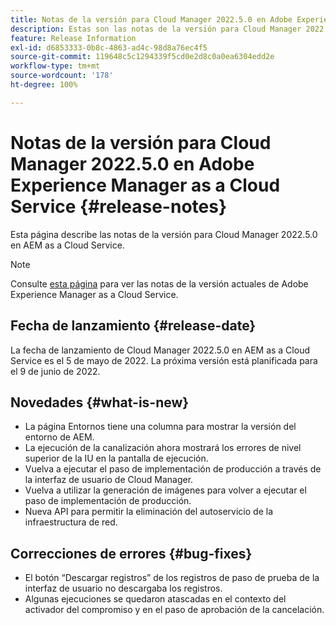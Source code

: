 ```yaml
---
title: Notas de la versión para Cloud Manager 2022.5.0 en Adobe Experience Manager as a Cloud Service
description: Estas son las notas de la versión para Cloud Manager 2022.5.0 en AEM as a Cloud Service.
feature: Release Information
exl-id: d6853333-0b8c-4863-ad4c-98d8a76ec4f5
source-git-commit: 119648c5c1294339f5cd0e2d8c0a0ea6304edd2e
workflow-type: tm+mt
source-wordcount: '178'
ht-degree: 100%

---
```


# Notas de la versión para Cloud Manager 2022.5.0 en Adobe Experience Manager as a Cloud Service {#release-notes}

Esta página describe las notas de la versión para Cloud Manager 2022.5.0 en AEM as a Cloud Service.

>[!NOTE]
>
>Consulte [esta página](/help/release-notes/release-notes-cloud/release-notes-current.md) para ver las notas de la versión actuales de Adobe Experience Manager as a Cloud Service.

## Fecha de lanzamiento {#release-date}

La fecha de lanzamiento de Cloud Manager 2022.5.0 en AEM as a Cloud Service es el 5 de mayo de 2022. La próxima versión está planificada para el 9 de junio de 2022.

## Novedades {#what-is-new}

* La página Entornos tiene una columna para mostrar la versión del entorno de AEM.
* La ejecución de la canalización ahora mostrará los errores de nivel superior de la IU en la pantalla de ejecución.
* Vuelva a ejecutar el paso de implementación de producción a través de la interfaz de usuario de Cloud Manager.
* Vuelva a utilizar la generación de imágenes para volver a ejecutar el paso de implementación de producción.
* Nueva API para permitir la eliminación del autoservicio de la infraestructura de red.

## Correcciones de errores {#bug-fixes}

* El botón “Descargar registros” de los registros de paso de prueba de la interfaz de usuario no descargaba los registros.
* Algunas ejecuciones se quedaron atascadas en el contexto del activador del compromiso y en el paso de aprobación de la cancelación.
